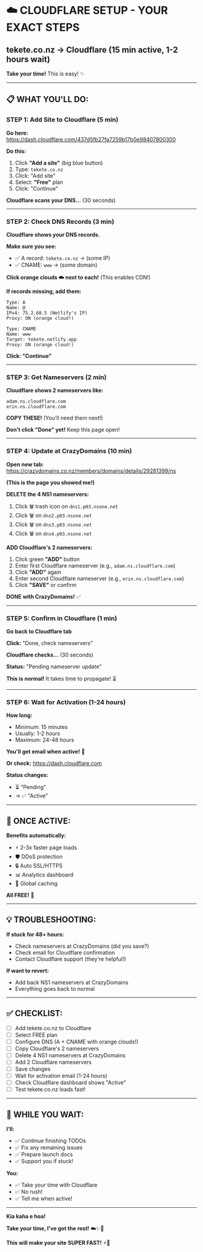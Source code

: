 # ☁️ CLOUDFLARE SETUP - YOUR EXACT STEPS
## tekete.co.nz → Cloudflare (15 min active, 1-2 hours wait)

**Take your time!** This is easy! ✨

---

## 📋 **WHAT YOU'LL DO:**

### **STEP 1: Add Site to Cloudflare (5 min)**

**Go here:** https://dash.cloudflare.com/437d5fb27fa7259b17b0e98407800300

**Do this:**
1. Click **"Add a site"** (big blue button)
2. Type: `tekete.co.nz`
3. Click: "Add site"
4. Select: **"Free"** plan
5. Click: "Continue"

**Cloudflare scans your DNS...** (30 seconds)

---

### **STEP 2: Check DNS Records (3 min)**

**Cloudflare shows your DNS records.**

**Make sure you see:**
- ✅ A record: `tekete.co.nz` → (some IP)
- ✅ CNAME: `www` → (some domain)

**Click orange clouds ☁️ next to each!** (This enables CDN!)

**If records missing, add them:**
```
Type: A
Name: @
IPv4: 75.2.60.5 (Netlify's IP)
Proxy: ON (orange cloud!)

Type: CNAME
Name: www  
Target: tekete.netlify.app
Proxy: ON (orange cloud!)
```

**Click: "Continue"**

---

### **STEP 3: Get Nameservers (2 min)**

**Cloudflare shows 2 nameservers like:**
```
adam.ns.cloudflare.com
erin.ns.cloudflare.com
```

**COPY THESE!** (You'll need them next!)

**Don't click "Done" yet!** Keep this page open!

---

### **STEP 4: Update at CrazyDomains (10 min)**

**Open new tab:** https://crazydomains.co.nz/members/domains/details/29281399/ns

**(This is the page you showed me!)**

**DELETE the 4 NS1 nameservers:**
1. Click 🗑️ trash icon on `dns1.p03.nsone.net`
2. Click 🗑️ on `dns2.p03.nsone.net`
3. Click 🗑️ on `dns3.p03.nsone.net`
4. Click 🗑️ on `dns4.p03.nsone.net`

**ADD Cloudflare's 2 nameservers:**
1. Click green **"ADD"** button
2. Enter first Cloudflare nameserver (e.g., `adam.ns.cloudflare.com`)
3. Click **"ADD"** again
4. Enter second Cloudflare nameserver (e.g., `erin.ns.cloudflare.com`)
5. Click **"SAVE"** or confirm

**DONE with CrazyDomains!** ✅

---

### **STEP 5: Confirm in Cloudflare (1 min)**

**Go back to Cloudflare tab**

**Click:** "Done, check nameservers"

**Cloudflare checks...** (30 seconds)

**Status:** "Pending nameserver update"

**This is normal!** It takes time to propagate! ⏳

---

### **STEP 6: Wait for Activation (1-24 hours)**

**How long:**
- Minimum: 15 minutes
- Usually: 1-2 hours  
- Maximum: 24-48 hours

**You'll get email when active!** 📧

**Or check:** https://dash.cloudflare.com

**Status changes:**
- ⏳ "Pending" 
- → ✅ "Active"

---

## 🎊 **ONCE ACTIVE:**

**Benefits automatically:**
- ⚡ 2-3x faster page loads
- 🛡️ DDoS protection
- 🔒 Auto SSL/HTTPS
- 📊 Analytics dashboard
- 💾 Global caching

**All FREE!** 🎉

---

## 💡 **TROUBLESHOOTING:**

**If stuck for 48+ hours:**
- Check nameservers at CrazyDomains (did you save?)
- Check email for Cloudflare confirmation
- Contact Cloudflare support (they're helpful!)

**If want to revert:**
- Add back NS1 nameservers at CrazyDomains
- Everything goes back to normal

---

## ✅ **CHECKLIST:**

- [ ] Add tekete.co.nz to Cloudflare
- [ ] Select FREE plan
- [ ] Configure DNS (A + CNAME with orange clouds!)
- [ ] Copy Cloudflare's 2 nameservers
- [ ] Delete 4 NS1 nameservers at CrazyDomains
- [ ] Add 2 Cloudflare nameservers
- [ ] Save changes
- [ ] Wait for activation email (1-24 hours)
- [ ] Check Cloudflare dashboard shows "Active"
- [ ] Test tekete.co.nz loads fast!

---

## 🚀 **WHILE YOU WAIT:**

**I'll:**
- ✅ Continue finishing TODOs
- ✅ Fix any remaining issues
- ✅ Prepare launch docs
- ✅ Support you if stuck!

**You:**
- ✅ Take your time with Cloudflare
- ✅ No rush!
- ✅ Tell me when active!

---

**Kia kaha e hoa!** 

**Take your time, I've got the rest!** ☁️✨💝

**This will make your site SUPER FAST!** ⚡🚀


